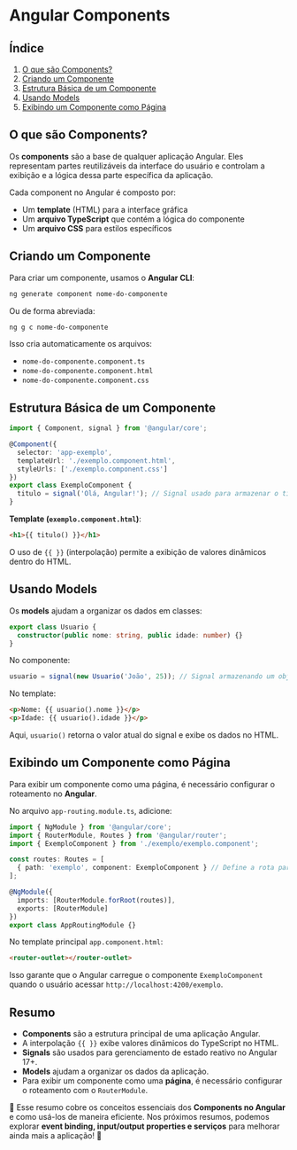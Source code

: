 # Angular Components

## Índice
1. [O que são Components?](#o-que-são-components)
2. [Criando um Componente](#criando-um-componente)
3. [Estrutura Básica de um Componente](#estrutura-básica-de-um-componente)
4. [Usando Models](#usando-models)
5. [Exibindo um Componente como Página](#exibindo-um-componente-como-página)

## O que são Components?
Os **components** são a base de qualquer aplicação Angular. Eles representam partes reutilizáveis da interface do usuário e controlam a exibição e a lógica dessa parte específica da aplicação.

Cada component no Angular é composto por:
- Um **template** (HTML) para a interface gráfica
- Um **arquivo TypeScript** que contém a lógica do componente
- Um **arquivo CSS** para estilos específicos

## Criando um Componente
Para criar um componente, usamos o **Angular CLI**:
```sh
ng generate component nome-do-componente
```
Ou de forma abreviada:
```sh
ng g c nome-do-componente
```
Isso cria automaticamente os arquivos:
- `nome-do-componente.component.ts`
- `nome-do-componente.component.html`
- `nome-do-componente.component.css`

## Estrutura Básica de um Componente
```typescript
import { Component, signal } from '@angular/core';

@Component({
  selector: 'app-exemplo',
  templateUrl: './exemplo.component.html',
  styleUrls: ['./exemplo.component.css']
})
export class ExemploComponent {
  titulo = signal('Olá, Angular!'); // Signal usado para armazenar o título da página
}
```

**Template (`exemplo.component.html`)**:
```html
<h1>{{ titulo() }}</h1>
```
O uso de `{{ }}` (interpolação) permite a exibição de valores dinâmicos dentro do HTML.

## Usando Models
Os **models** ajudam a organizar os dados em classes:
```typescript
export class Usuario {
  constructor(public nome: string, public idade: number) {}
}
```
No componente:
```typescript
usuario = signal(new Usuario('João', 25)); // Signal armazenando um objeto do tipo Usuario
```
No template:
```html
<p>Nome: {{ usuario().nome }}</p>
<p>Idade: {{ usuario().idade }}</p>
```
Aqui, `usuario()` retorna o valor atual do signal e exibe os dados no HTML.

## Exibindo um Componente como Página
Para exibir um componente como uma página, é necessário configurar o roteamento no **Angular**. 

No arquivo `app-routing.module.ts`, adicione:
```typescript
import { NgModule } from '@angular/core';
import { RouterModule, Routes } from '@angular/router';
import { ExemploComponent } from './exemplo/exemplo.component';

const routes: Routes = [
  { path: 'exemplo', component: ExemploComponent } // Define a rota para o componente
];

@NgModule({
  imports: [RouterModule.forRoot(routes)],
  exports: [RouterModule]
})
export class AppRoutingModule {}
```

No template principal `app.component.html`:
```html
<router-outlet></router-outlet>
```
Isso garante que o Angular carregue o componente `ExemploComponent` quando o usuário acessar `http://localhost:4200/exemplo`.

## Resumo
- **Components** são a estrutura principal de uma aplicação Angular.
- A interpolação `{{ }}` exibe valores dinâmicos do TypeScript no HTML.
- **Signals** são usados para gerenciamento de estado reativo no Angular 17+.
- **Models** ajudam a organizar os dados da aplicação.
- Para exibir um componente como uma **página**, é necessário configurar o roteamento com o `RouterModule`.

🚀 Esse resumo cobre os conceitos essenciais dos **Components no Angular** e como usá-los de maneira eficiente. Nos próximos resumos, podemos explorar **event binding, input/output properties e serviços** para melhorar ainda mais a aplicação! 🎯
